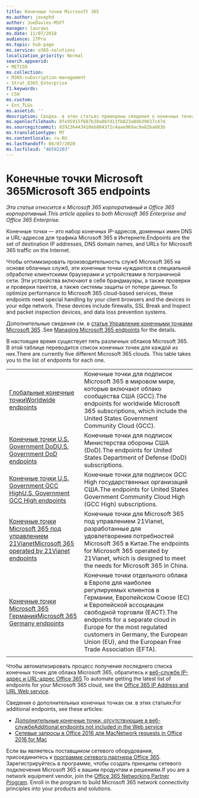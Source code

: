 ```yaml
---
title: Конечные точки Microsoft 365
ms.author: josephd
author: JoeDavies-MSFT
manager: laurawi
ms.date: 11/07/2018
audience: ITPro
ms.topic: hub-page
ms.service: o365-solutions
localization_priority: Normal
search.appverid:
- MET150
ms.collection:
- M365-subscription-management
- Strat_O365_Enterprise
f1.keywords:
- CSH
ms.custom:
- Ent_TLGs
ms.assetid: ''
description: Сводка. в этих статьях приведены сведения о конечных точках Интернета различных облаков Microsoft 365.
ms.openlocfilehash: 8fe95915f687b38a86fd13fb823a0db39637c47d
ms.sourcegitcommit: 839236443410eb804372c4aae969ac9a82ba683b
ms.translationtype: MT
ms.contentlocale: ru-RU
ms.lasthandoff: 08/07/2020
ms.locfileid: "46592203"
---
```

# <a name="microsoft-365-endpoints"></a><span data-ttu-id="b106f-103">Конечные точки Microsoft 365</span><span class="sxs-lookup"><span data-stu-id="b106f-103">Microsoft 365 endpoints</span></span>

<span data-ttu-id="b106f-104">*Эта статья относится к Microsoft 365 корпоративный и Office 365 корпоративный.*</span><span class="sxs-lookup"><span data-stu-id="b106f-104">*This article applies to both Microsoft 365 Enterprise and Office 365 Enterprise.*</span></span>

<span data-ttu-id="b106f-105">Конечные точки — это набор конечных IP-адресов, доменных имен DNS и URL-адресов для трафика Microsoft 365 в Интернете.</span><span class="sxs-lookup"><span data-stu-id="b106f-105">Endpoints are the set of destination IP addresses, DNS domain names, and URLs for Microsoft 365 traffic on the Internet.</span></span> 

<span data-ttu-id="b106f-p101">Чтобы оптимизировать производительность служб Microsoft 365 на основе облачных служб, эти конечные точки нуждаются в специальной обработке клиентскими браузерами и устройствами в пограничной сети. Эти устройства включают в себя брандмауэры, а также проверки и проверки пакетов, а также системы защиты от потери данных.</span><span class="sxs-lookup"><span data-stu-id="b106f-p101">To optimize performance to Microsoft 365 cloud-based services, these endpoints need special handling by your client browsers and the devices in your edge network. These devices include firewalls, SSL Break and Inspect and packet inspection devices, and data loss prevention systems.</span></span>

<span data-ttu-id="b106f-108">Дополнительные сведения см. в [статье Управление конечными точками Microsoft 365](managing-office-365-endpoints.md) .</span><span class="sxs-lookup"><span data-stu-id="b106f-108">See [Managing Microsoft 365 endpoints](managing-office-365-endpoints.md) for the details.</span></span>

<span data-ttu-id="b106f-p102">В настоящее время существует пять различных облаков Microsoft 365. В этой таблице переводится список конечных точек для каждой из них.</span><span class="sxs-lookup"><span data-stu-id="b106f-p102">There are currently five different Microsoft 365 clouds. This table takes you to the list of endpoints for each one.</span></span>

|||
|:-------|:-----|
| [<span data-ttu-id="b106f-111">Глобальные конечные точки</span><span class="sxs-lookup"><span data-stu-id="b106f-111">Worldwide endpoints</span></span>](urls-and-ip-address-ranges.md) | <span data-ttu-id="b106f-112">Конечные точки для подписок Microsoft 365 в мировом мире, которые включают облако сообщества США (GCC).</span><span class="sxs-lookup"><span data-stu-id="b106f-112">The endpoints for worldwide Microsoft 365 subscriptions, which include the United States Government Community Cloud (GCC).</span></span> |
| [<span data-ttu-id="b106f-113">Конечные точки U.S. Government DoD</span><span class="sxs-lookup"><span data-stu-id="b106f-113">U.S. Government DoD endpoints</span></span>](office-365-u-s-government-dod-endpoints.md) | <span data-ttu-id="b106f-114">Конечные точки для подписок Министерства обороны США (DoD).</span><span class="sxs-lookup"><span data-stu-id="b106f-114">The endpoints for United States Department of Defense (DoD) subscriptions.</span></span> |
| [<span data-ttu-id="b106f-115">Конечные точки U.S. Government GCC High</span><span class="sxs-lookup"><span data-stu-id="b106f-115">U.S. Government GCC High endpoints</span></span>](office-365-u-s-government-gcc-high-endpoints.md) | <span data-ttu-id="b106f-116">Конечные точки для подписок GCC High государственных организаций США.</span><span class="sxs-lookup"><span data-stu-id="b106f-116">The endpoints for United States Government Community Cloud High (GCC High) subscriptions.</span></span> |
| [<span data-ttu-id="b106f-117">Конечные точки Microsoft 365 под управлением 21Vianet</span><span class="sxs-lookup"><span data-stu-id="b106f-117">Microsoft 365 operated by 21Vianet endpoints</span></span>](urls-and-ip-address-ranges-21vianet.md) | <span data-ttu-id="b106f-118">Конечные точки для Microsoft 365 под управлением 21Vianet, разработанные для удовлетворения потребностей Microsoft 365 в Китае.</span><span class="sxs-lookup"><span data-stu-id="b106f-118">The endpoints for Microsoft 365 operated by 21Vianet, which is designed to meet the needs for Microsoft 365 in China.</span></span> |
| [<span data-ttu-id="b106f-119">Конечные точки Microsoft 365 Германия</span><span class="sxs-lookup"><span data-stu-id="b106f-119">Microsoft 365 Germany endpoints</span></span>](office-365-germany-endpoints.md) | <span data-ttu-id="b106f-120">Конечные точки отдельного облака в Европе для наиболее регулируемых клиентов в Германии, Европейском Союзе (ЕС) и Европейской ассоциации свободной торговли (ЕАСТ).</span><span class="sxs-lookup"><span data-stu-id="b106f-120">The endpoints for a separate cloud in Europe for the most regulated customers in Germany, the European Union (EU), and the European Free Trade Association (EFTA).</span></span> |
|||

<span data-ttu-id="b106f-121">Чтобы автоматизировать процесс получения последнего списка конечных точек для облака Microsoft 365, обратитесь к [веб-службе IP-адрес и URL-адрес Office 365](office-365-ip-web-service.md).</span><span class="sxs-lookup"><span data-stu-id="b106f-121">To automate getting the latest list of endpoints for your Microsoft 365 cloud, see the [Office 365 IP Address and URL Web service](office-365-ip-web-service.md).</span></span>

<span data-ttu-id="b106f-122">Сведения о дополнительных конечных точках см. в этих статьях:</span><span class="sxs-lookup"><span data-stu-id="b106f-122">For additional endpoints, see these articles:</span></span>

- [<span data-ttu-id="b106f-123">Дополнительные конечные точки, отсутствующие в веб-службе</span><span class="sxs-lookup"><span data-stu-id="b106f-123">Additional endpoints not included in the Web service</span></span>](additional-office365-ip-addresses-and-urls.md)
- [<span data-ttu-id="b106f-124">Сетевые запросы в Office 2016 для Mac</span><span class="sxs-lookup"><span data-stu-id="b106f-124">Network requests in Office 2016 for Mac</span></span>](network-requests-in-office-2016-for-mac.md)

<span data-ttu-id="b106f-p103">Если вы являетесь поставщиком сетевого оборудования, присоединитесь к [программе сетевого партнера Office 365](office-365-networking-partner-program.md). Зарегистрируйтесь в программе, чтобы создать принципы сетевого подключения Microsoft 365 к вашим продуктам и решениям.</span><span class="sxs-lookup"><span data-stu-id="b106f-p103">If you are a network equipment vendor, join the [Office 365 Networking Partner Program](office-365-networking-partner-program.md). Enroll in the program to build Microsoft 365 network connectivity principles into your products and solutions.</span></span> 
